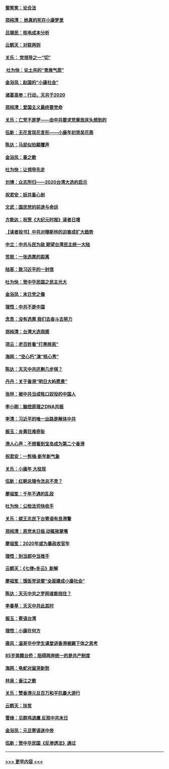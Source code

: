 #### [蜀笑笑：论合法](../pages/nsc993/n11808064.md?t=01210411) 
#### [郑纯清： 她真的死在小康梦里](../pages/nsc993/n11806623.md?t=01210411) 
#### [吕锡民：核电成本分析](../pages/nsc993/n11806284.md?t=01210411) 
#### [云鹤天：对联两则](../pages/nsc993/n11805957.md?t=01210411) 
#### [关乐： 党领导之一“切”](../pages/nsc993/n11804505.md?t=01210411) 
#### [ 吐为快：论土共的“贵族气质”](../pages/nsc993/n11804490.md?t=01210411) 
#### [金浴凤：赵国的“小康社会”](../pages/nsc993/n11804452.md?t=01210411) 
#### [诸葛高参：行动，灭共于2020](../pages/nsc993/n11804120.md?t=01210411) 
#### [郑纯清：爱国主义最终要党命](../pages/nsc993/n11802197.md?t=01210411) 
#### [关乐：亡党不是梦——由中共要求党章放床头想到的](../pages/nsc993/n11802156.md?t=01210411) 
#### [伍新：无花言现花言形——小康年初哭吴花燕](../pages/nsc993/n11800044.md?t=01210411) 
#### [陈达：马屁似拍颠覆声](../pages/nsc993/n11800010.md?t=01210411) 
#### [金浴凤：春之歌](../pages/nsc993/n11797687.md?t=01210411) 
#### [吐为快：让领导先走](../pages/nsc993/n11797512.md?t=01210411) 
#### [刘博：众志所归——2020台湾大选的启示](../pages/nsc993/n11796878.md?t=01210411) 
#### [祝君安：妖共畜心剖](../pages/nsc993/n11794273.md?t=01210411) 
#### [文武：国民党的前途与命运](../pages/nsc993/n11794198.md?t=01210411) 
#### [方能达：祝贺《大纪元时报》读者日增](../pages/nsc993/n11793807.md?t=01210411) 
#### [【读者投书】中共对穆斯林的迫害成扩大趋势](../pages/nsc993/n11791371.md?t=01210411) 
#### [中立：中共与民为敌 期望台湾民主统一大陆](../pages/nsc993/n11790392.md?t=01210411) 
#### [苦胆：一张选票的距离](../pages/nsc993/n11788914.md?t=01210411) 
#### [陆客：致习近平的一封信](../pages/nsc993/n11788867.md?t=01210411) 
#### [吐为快：贺中华民国之民主光大](../pages/nsc993/n11788618.md?t=01210411) 
#### [金浴凤：末日党之像](../pages/nsc993/n11787475.md?t=01210411) 
#### [理悟：中共不是中国](../pages/nsc993/n11787463.md?t=01210411) 
#### [念贲：没有选票  我们去奋斗去努力](../pages/nsc993/n11787398.md?t=01210411) 
#### [郑纯清：台湾大选观感](../pages/nsc993/n11786210.md?t=01210411) 
#### [项云：老百姓看“打黑除恶”](../pages/nsc993/n11785398.md?t=01210411) 
#### [海网：“空心朽”演“核心秀”](../pages/nsc993/n11783874.md?t=01210411) 
#### [陈达：天灭中共还剩几步棋？](../pages/nsc993/n11783719.md?t=01210411) 
#### [丹丹：关于香港“明日大屿愿景”](../pages/nsc993/n11783273.md?t=01210411) 
#### [张林：被中共当成牲口奴役的中国人](../pages/nsc993/n11782397.md?t=01210411) 
#### [李小刚：脑控原理之DNA共振](../pages/nsc993/n11780962.md?t=01210411) 
#### [李清：习近平的唯一出路是解体中共](../pages/nsc993/n11780866.md?t=01210411) 
#### [振玉：炎黄巨难奇耻](../pages/nsc993/n11779632.md?t=01210411) 
#### [港人心声：不想看到宝岛成为第二个香港](../pages/nsc993/n11778817.md?t=01210411) 
#### [祝君安：一剪梅‧新年新气象](../pages/nsc993/n11776340.md?t=01210411) 
#### [关乐：小康年 大役现](../pages/nsc993/n11774213.md?t=01210411) 
#### [伍新：红朝总理令怎总不灵？](../pages/nsc993/n11770813.md?t=01210411) 
#### [廖祖笙：千年不遇的乱政](../pages/nsc993/n11770373.md?t=01210411) 
#### [吐为快：公检法司快收手](../pages/nsc993/n11770359.md?t=01210411) 
#### [关乐：就王志民下台寄语有良港警](../pages/nsc993/n11769903.md?t=01210411) 
#### [郑纯清：恶党末日临 动辄挨掌嘴](../pages/nsc993/n11769356.md?t=01210411) 
#### [廖祖笙：2020年或为暴政收官年](../pages/nsc993/n11768216.md?t=01210411) 
#### [理悟：别当郎中当推手](../pages/nsc993/n11768243.md?t=01210411) 
#### [云鹤天：《七律▪冬云》新解](../pages/nsc993/n11768204.md?t=01210411) 
#### [廖祖笙：饿饭党说要“全面建成小康社会”](../pages/nsc993/n11767482.md?t=01210411) 
#### [陈达：天灭中共之罗网谁能挡住？](../pages/nsc993/n11767465.md?t=01210411) 
#### [李春草：天灭中共此其时](../pages/nsc993/n11767452.md?t=01210411) 
#### [振玉：寄语台湾](../pages/nsc993/n11767432.md?t=01210411) 
#### [理悟：小康在何方](../pages/nsc993/n11767394.md?t=01210411) 
#### [唐风：温哥华中学生课堂讲香港被踢下体之思考](../pages/nsc993/n11766848.md?t=01210411) 
#### [85岁美籍台侨：阻碍两岸统一的是共产制度](../pages/nsc993/n11765043.md?t=01210411) 
#### [海网：龟蛇对鼠哭新愁](../pages/nsc993/n11764895.md?t=01210411) 
#### [林泉：香江之歌](../pages/nsc993/n11764415.md?t=01210411) 
#### [关乐：赞香港元旦百万和平抗暴大游行](../pages/nsc993/n11764382.md?t=01210411) 
#### [云鹤天：扶贫](../pages/nsc993/n11764245.md?t=01210411) 
#### [雪绮：见群鸡退鹰  反观中共末日](../pages/nsc993/n11762112.md?t=01210411) 
#### [金浴凤：元旦寄语迷中帝](../pages/nsc993/n11761788.md?t=01210411) 
#### [伍新：贺中华民国《反渗透法》通过](../pages/nsc993/n11761994.md?t=01210411) 

----
#### [ >>> 更早内容 <<< ](../indexes/nsc993-earlier.md)
